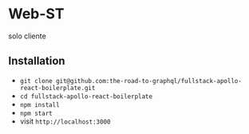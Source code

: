 # Web-ST
 
 solo cliente
 
## Installation

* `git clone git@github.com:the-road-to-graphql/fullstack-apollo-react-boilerplate.git`
* `cd fullstack-apollo-react-boilerplate`
* `npm install`
* `npm start`
* visit `http://localhost:3000`
